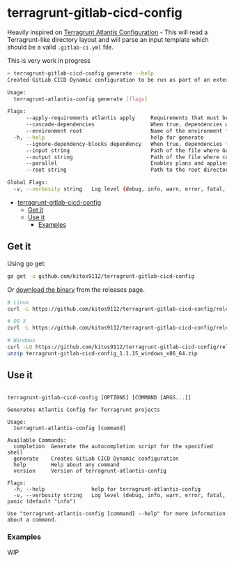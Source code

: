 # terragrunt-gitlab-cicd-config

Heavily inspired on [Terragrunt Atlantis Configuration](https://github.com/transcend-io/terragrunt-atlantis-config) - This will read a Terragrunt-like directory layout and will parse an input template which should be a valid `.gitlab-ci.yml` file.

This is very work in progress

```bash
> terragrunt-gitlab-cicd-config generate --help
Created GitLab CICD Dynamic configuration to be run as part of an external trigger. Use carefully

Usage:
  terragrunt-atlantis-config generate [flags]

Flags:
      --apply-requirements atlantis apply     Requirements that must be satisfied before atlantis apply can be run. Currently the only supported requirements are `approved` and `mergeable`. Can be overridden by locals
      --cascade-dependencies                  When true, dependencies will cascade, meaning that a module will be declared to depend not only on its dependencies, but all dependencies of its dependencies all the way down. Default is true (default true)
      --environment root                      Name of the environment folder within root directory. Default is ""
  -h, --help                                  help for generate
      --ignore-dependency-blocks dependency   When true, dependencies found in dependency blocks will be ignored
      --input string                          Path of the file where Go Template configuration will be inputted. Default is .gitlab-ci.yml
      --output string                         Path of the file where configuration will be generated. Default is not to write to file (default ".gitlab-ci.yml")
      --parallel                              Enables plans and applies to happen in parallel. Default is enabled (default true)
      --root string                           Path to the root directory of the git repo you want to build config for. Default is current dir (default "/home/msoutullo/projects/iv/terragrunt-gitlab-cicd-config")

Global Flags:
  -v, --verbosity string   Log level (debug, info, warn, error, fatal, panic (default "info")
```
<!-- TOC -->

- [terragrunt-gitlab-cicd-config](#app)
  - [Get it](#get-it)
  - [Use it](#use-it)
    - [Examples](#examples)

<!-- /TOC -->

## Get it

Using go get:

```bash
go get -u github.com/kitos9112/terragrunt-gitlab-cicd-config
```

Or [download the binary](https://github.com/kitos9112/terragrunt-gitlab-cicd-config/releases/latest) from the releases page.

```bash
# Linux
curl -L https://github.com/kitos9112/terragrunt-gitlab-cicd-config/releases/download/1.1.15/terragrunt-gitlab-cicd-config_1.1.15_linux_x86_64.tar.gz | tar xz

# OS X
curl -L https://github.com/kitos9112/terragrunt-gitlab-cicd-config/releases/download/1.1.15/terragrunt-gitlab-cicd-config_1.1.15_osx_x86_64.tar.gz | tar xz

# Windows
curl -LO https://github.com/kitos9112/terragrunt-gitlab-cicd-config/releases/download/1.1.15/terragrunt-gitlab-cicd-config_1.1.15_windows_x86_64.zip
unzip terragrunt-gitlab-cicd-config_1.1.15_windows_x86_64.zip
```

## Use it

```text

terragrunt-gitlab-cicd-config [OPTIONS] [COMMAND [ARGS...]]

Generates Atlantis Config for Terragrunt projects

Usage:
  terragrunt-atlantis-config [command]

Available Commands:
  completion  Generate the autocompletion script for the specified shell
  generate    Creates GitLab CICD Dynamic configuration
  help        Help about any command
  version     Version of terragrunt-atlantis-config

Flags:
  -h, --help               help for terragrunt-atlantis-config
  -v, --verbosity string   Log level (debug, info, warn, error, fatal, panic (default "info")

Use "terragrunt-atlantis-config [command] --help" for more information about a command.
```

### Examples

WIP